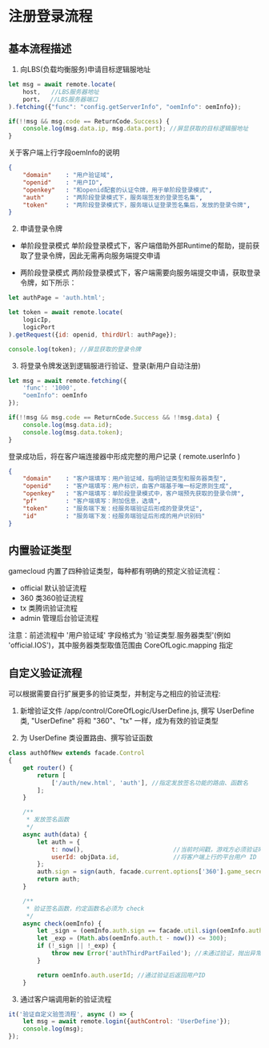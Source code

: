 # 注册登录流程

## 基本流程描述

1. 向LBS(负载均衡服务)申请目标逻辑服地址

```js
let msg = await remote.locate(
    host,   //LBS服务器地址
    port，  //LBS服务器端口
).fetching({"func": "config.getServerInfo", "oemInfo": oemInfo});

if(!!msg && msg.code == ReturnCode.Success) {
    console.log(msg.data.ip, msg.data.port); //屏显获取的目标逻辑服地址
}
```

关于客户端上行字段oemInfo的说明
```json
{
    "domain"    : "用户验证域",
    "openid"    : "用户ID",
    "openkey"   : "和openid配套的认证令牌，用于单阶段登录模式",
    "auth"      : "两阶段登录模式下，服务端签发的登录签名集",
    "token"     : "两阶段登录模式下，服务端认证登录签名集后，发放的登录令牌",
}
```

2. 申请登录令牌

- 单阶段登录模式
单阶段登录模式下，客户端借助外部Runtime的帮助，提前获取了登录令牌，因此无需再向服务端提交申请

- 两阶段登录模式
两阶段登录模式下，客户端需要向服务端提交申请，获取登录令牌，如下所示：

```js
let authPage = 'auth.html';

let token = await remote.locate(
    logicIp, 
    logicPort
).getRequest({id: openid, thirdUrl: authPage});

console.log(token); //屏显获取的登录令牌
```

3. 将登录令牌发送到逻辑服进行验证、登录(新用户自动注册)

```js
let msg = await remote.fetching({
    'func': '1000',
    "oemInfo": oemInfo
});

if(!!msg && msg.code == ReturnCode.Success && !!msg.data) {
    console.log(msg.data.id);
    console.log(msg.data.token);
}
```

登录成功后，将在客户端连接器中形成完整的用户记录 ( remote.userInfo )

```json
{
    "domain"    : "客户端填写：用户验证域，指明验证类型和服务器类型",
    "openid"    : "客户端填写：用户标识，由客户端基于唯一标定原则生成",
    "openkey"   : "客户端填写：单阶段登录模式中，客户端预先获取的登录令牌",
    "pf"        : "客户端填写：附加信息，选填",
    "token"     : "服务端下发：经服务端验证后形成的登录凭证",
    "id"        : "服务端下发：经服务端验证后形成的用户识别码"
}
```

## 内置验证类型

gamecloud 内置了四种验证类型，每种都有明确的预定义验证流程：
- official      默认验证流程
- 360           类360验证流程
- tx            类腾讯验证流程
- admin         管理后台验证流程

注意：前述流程中 '用户验证域' 字段格式为 '验证类型.服务器类型'(例如 'official.IOS')，其中服务器类型取值范围由 CoreOfLogic.mapping 指定

## 自定义验证流程

可以根据需要自行扩展更多的验证类型，并制定与之相应的验证流程:

1. 新增验证文件 /app/control/CoreOfLogic/UserDefine.js, 撰写 UserDefine 类, "UserDefine" 将和 "360"、"tx" 一样，成为有效的验证类型

2. 为 UserDefine 类设置路由、撰写验证函数

```js
class authOfNew extends facade.Control
{
    get router() {
        return [
            ['/auth/new.html', 'auth'], //指定发放签名功能的路由、函数名
        ];
    }

    /**
     * 发放签名函数
     */
    async auth(data) {
        let auth = {
            t: now(),                         //当前时间戳，游戏方必须验证时间戳，暂定有效期为当前时间前后 5 分钟
            userId: objData.id,               //将客户端上行的平台用户 ID
        };
        auth.sign = sign(auth, facade.current.options['360'].game_secret);
        return auth;
    }

    /**
     * 验证签名函数，约定函数名必须为 check
     */
    async check(oemInfo) {
        let _sign = (oemInfo.auth.sign == facade.util.sign(oemInfo.auth, facade.current.options['360'].game_secret));
        let _exp = (Math.abs(oemInfo.auth.t - now()) <= 300);
        if (!_sign || !_exp) {
            throw new Error('authThirdPartFailed'); //未通过验证，抛出异常
        }

        return oemInfo.auth.userId; //通过验证后返回用户ID
    }
```

3. 通过客户端调用新的验证流程

```js
it('验证自定义验签流程', async () => {
    let msg = await remote.login({authControl: 'UserDefine'});
    console.log(msg);
});
```
